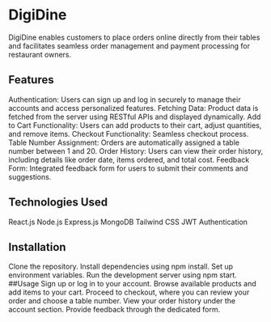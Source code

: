 # DigiDine
DigiDine enables customers to place orders online directly from their tables and facilitates seamless order management and payment processing for restaurant owners.

## Features
Authentication: Users can sign up and log in securely to manage their accounts and access personalized features.
Fetching Data: Product data is fetched from the server using RESTful APIs and displayed dynamically.
Add to Cart Functionality: Users can add products to their cart, adjust quantities, and remove items.
Checkout Functionality: Seamless checkout process.
Table Number Assignment: Orders are automatically assigned a table number between 1 and 20.
Order History: Users can view their order history, including details like order date, items ordered, and total cost.
Feedback Form: Integrated feedback form for users to submit their comments and suggestions.
## Technologies Used
React.js
Node.js
Express.js
MongoDB
Tailwind CSS
JWT Authentication
## Installation
Clone the repository.
Install dependencies using npm install.
Set up environment variables.
Run the development server using npm start.
##Usage
Sign up or log in to your account.
Browse available products and add items to your cart.
Proceed to checkout, where you can review your order and choose a table number.
View your order history under the account section.
Provide feedback through the dedicated form.
